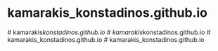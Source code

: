# kamarakis_konstadinos.github.io
#   k a m a r a k i s _ k o n s t a d i n o s . g i t h u b . i o  
 #   k a m a r a k i s _ k o n s t a d i n o s . g i t h u b . i o  
 #   k a m a r a k i s _ k o n s t a d i n o s . g i t h u b . i o  
 # kamarakis_konstadinos.github.io
